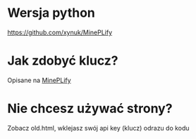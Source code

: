 # Wersja python
https://github.com/xynuk/MinePLify
# Jak zdobyć klucz?
Opisane na [MinePLify](https://github.com/xynuk/MinePLify)

# Nie chcesz używać strony?
Zobacz old.html, wklejasz swój api key (klucz) odrazu do kodu
